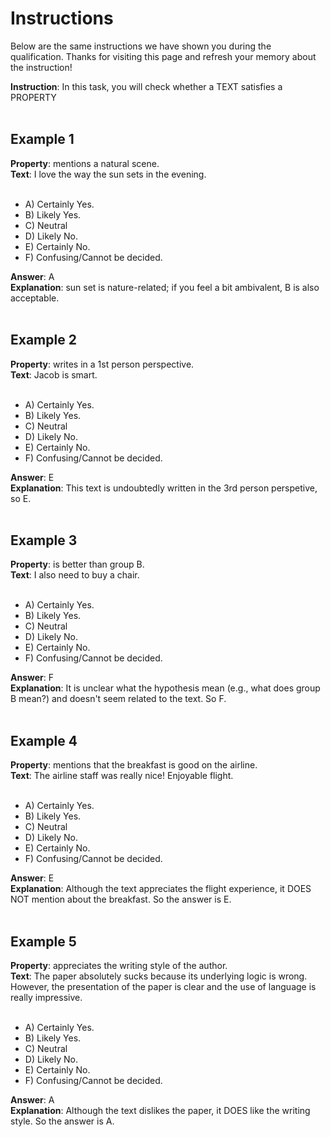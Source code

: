 # Instructions

Below are the same instructions we have shown you during the qualification. Thanks for visiting this page and refresh your memory about the instruction!

<b>Instruction</b>: In this task, you will check whether a TEXT satisfies a PROPERTY<br/><br/>

## Example 1
<b>Property</b>: mentions a natural scene.<br/>
<b>Text</b>: I love the way the sun sets in the evening.<br/><br/>
- A) Certainly Yes.<br/>
- B) Likely Yes.<br/>
- C) Neutral<br/>
- D) Likely No.<br/>
- E) Certainly No.<br/>
- F) Confusing/Cannot be decided.

<b>Answer</b>: A<br/>
<b>Explanation</b>: sun set is nature-related; if you feel a bit ambivalent, B is also acceptable.<br/><br/>

## Example 2
<b>Property</b>: writes in a 1st person perspective.<br/>
<b>Text</b>: Jacob is smart.<br/><br/>
- A) Certainly Yes.<br/>
- B) Likely Yes.<br/>
- C) Neutral<br/>
- D) Likely No.<br/>
- E) Certainly No.<br/>
- F) Confusing/Cannot be decided.

<b>Answer</b>: E<br/>
<b>Explanation</b>: This text is undoubtedly written in the 3rd person perspetive, so E.<br/><br/>

## Example 3
<b>Property</b>: is better than group B.<br/>
<b>Text</b>: I also need to buy a chair.<br/><br/>
- A) Certainly Yes.<br/>
- B) Likely Yes.<br/>
- C) Neutral<br/>
- D) Likely No.<br/>
- E) Certainly No.<br/>
- F) Confusing/Cannot be decided.

<b>Answer</b>: F<br/>
<b>Explanation</b>: It is unclear what the hypothesis mean (e.g., what does group B mean?) and doesn't seem related to the text. So F.<br/><br/>

## Example 4
<b>Property</b>: mentions that the breakfast is good on the airline.<br/>
<b>Text</b>: The airline staff was really nice! Enjoyable flight.<br/><br/>
- A) Certainly Yes.<br/>
- B) Likely Yes.<br/>
- C) Neutral<br/>
- D) Likely No.<br/>
- E) Certainly No.<br/>
- F) Confusing/Cannot be decided.

<b>Answer</b>: E<br/>
<b>Explanation</b>: Although the text appreciates the flight experience, it DOES NOT mention about the breakfast. So the answer is E.<br/><br/>

## Example 5
<b>Property</b>: appreciates the writing style of the author.<br/>
<b>Text</b>: The paper absolutely sucks because its underlying logic is wrong. However, the presentation of the paper is clear and the use of language is really impressive.<br/><br/>
- A) Certainly Yes.<br/>
- B) Likely Yes.<br/>
- C) Neutral<br/>
- D) Likely No.<br/>
- E) Certainly No.<br/>
- F) Confusing/Cannot be decided.

<b>Answer</b>: A<br/>
<b>Explanation</b>: Although the text dislikes the paper, it DOES like the writing style. So the answer is A.<br/><br/>